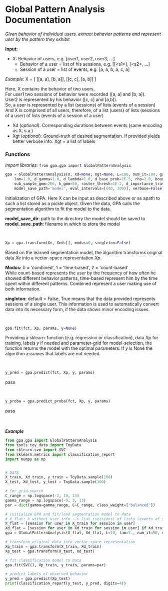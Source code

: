 # Global Pattern Analysis Documentation

_Given behavior of individual users, extract behavior patterns and represent user by the pattern they exhibit_

__Input:__

* X: Behavior of users, e.g. \[user1, user2, user3, ...\]
    * Behavior of a user = list of his sessions, e.g. \[\[\<s1>], \[\<s2>, ...]
    * Session of a user = list of events, e.g. \[a, a, b, a, c, a]

_Example:_ X = \[ \[\[a, a], \[b, a]], \[\[c, c], \[a, b]] ]

Here, X contains the behavior of two users.
<br>For user1 two sessions of behavior were recorded (\[a, a] and \[b, a]).
<br>User2 is represented by his behavior (\[c, c] and \[a,b]).
<br>So, a user is represented by a list (sessions) of lists (events of a session)
<br>And X is comprised of all users, therefore, of a list (users) of lists (sessions of a user) of lists (events of a session of a user)

* Xd (_optional_): Corresponding durations between events (same encoding as X, s.a.)
* Xgt (_optional_): Ground-truth of desired segmentation. If provided yields better verbose info.
    Xgt = a list of labels

### Functions
_Import libraries_: ``from gpa.gpa import GlobalPatternAnalysis``

```python
gpa = GlobalPatternAnalysis(X, Xd=None, Xgt=None, L=100, num_it=100, gamma=1.0, alpha=1.0, sigma=1.0,
    lam=1.0, d_gamma=1.0, d_lambda=1.0, d_base_prob=1E-5, rho=2.0, boundary=-1, num_it_gmm=1E7,
    sub_sample_gmm=2E6, k_gmm=50, raster_thresh=1E-2, d_importance_trash=200, model_save_dir='data/',
    model_save_path='model', eval_intervals=[(40, 100)], verbose=False)
```

Initialization of GPA. Here X can be input as described above or as apath to such a list stored as a pickle object.
Given the data, GPA calls the segmentation algorithm to fit the model to the data.

__model_save_dir__: path to the directory the model should be saved to
<br>__model_save_path__: filename in which to store the model

<br>

```python
Xp = gpa.transform(Xe, Xed=[], modus=0, singleton=False)
```

Based on the learned segmentation model, the algorithm transforms original data _Xe_ into a vector-space representation _Xp_.

__Modus:__ 0 = 'combined', 1 = 'time-based', 2 = 'count-based'<br>
While count-based represents the user by the frequency of how often he showed different behavior patterns,
time-based represent him by the time spent within different patterns. Combined represent a user making use of both information.

__singleton:__ default = False, True means that the data provided represents sessions of a single user.
This information is used to automatically convert data into its necessary form, if the data shows minor encoding issues.

<br>

```python
gpa.fit(fct, Xp, params, y=None)
```

Providing a sklearn-function (e.g. regression or classification), data _Xp_ for training, labels _y_ if needed and parameter-grid for model-selection, the function returns the model with the optimal parameters.
If _y_ is None the algorithm assumes that labels are not needed.

<br>

```python
y_pred = gpa.predict(fct, Xp, y, params)
```

pass

<br>

```python
y_proba = gpa.predict_proba(fct, Xp, y, params)
```

pass

<br><br>___Example___

```python
from gpa.gpa import GlobalPatternAnalysis
from tools.toy_data import ToyData
from sklearn.svm import SVC
from sklearn.metrics import classification_report
import numpy as np


# DATA
X_train, Xd_train, y_train = ToyData.sample(100)
X_test, Xd_test, y_test = ToyData.sample(100)

# for grid-search
C_range = np.logspace(-2, 10, 13)
gamma_range = np.logspace(-9, 3, 13)
par = dict(gamma=gamma_range, C=C_range, class_weight=['balanced'])

# initialize GPA and fit/load segmentation model to data
# X_flat: X without user info --> list (sessions) of lists (events of session)
X_flat = [session for user in X_train for session in user]
Xd_flat = [session for user in Xd_train for session in user] if Xd_train is not None else None
gpa = GlobalPatternAnalysis(X_flat, Xd_flat, L=10, lam=5., num_it=50, model_save_path='model_example')

# transform original data into vector-space representation
Xp_train = gpa.transform(X_train, Xd_train)
Xp_test = gpa.transform(X_test, Xd_test)

# fit classification model to data
gpa.fit(SVC(), Xp_train, y_train, params=par)

# predict labels of observed behavior
y_pred = gpa.predict(Xp_test)
print(classification_report(y_test, y_pred, digits=4))
```
